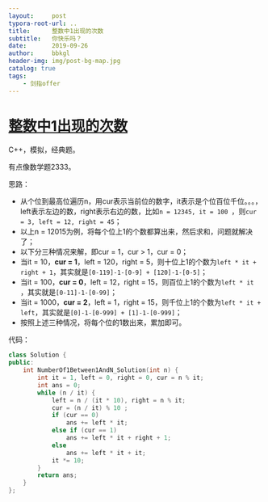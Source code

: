 ```yaml
---
layout:     post
typora-root-url: ..
title:      整数中1出现的次数
subtitle:   你快乐吗？
date:       2019-09-26
author:     bbkgl
header-img: img/post-bg-map.jpg
catalog: true
tags:
    - 剑指offer
---
```


# [整数中1出现的次数](https://www.nowcoder.com/practice/bd7f978302044eee894445e244c7eee6?tpId=13&tqId=11184&rp=2&ru=/ta/coding-interviews&qru=/ta/coding-interviews/question-ranking )

C++，模拟，经典题。

有点像数学题2333。

思路：

- 从个位到最高位遍历n，用cur表示当前位的数字，it表示是个位百位千位。。。，left表示左边的数，right表示右边的数，比如`n = 12345, it = 100 `，则`cur = 3, left = 12, right = 45`；
- 以上n = 12015为例，将每个位上1的个数都算出来，然后求和，问题就解决了；
- 以下分三种情况来解，即cur = 1，cur > 1，cur = 0；
- 当it = 10，**cur = 1**，left = 120，right = 5，则十位上1的个数为`left * it + right + 1`，其实就是`[0-119]-1-[0-9] + [120]-1-[0-5]`；
- 当it = 100，**cur = 0**，left = 12，right = 15，则百位上1的个数为`left * it `，其实就是`[0-11]-1-[0-99]`；
- 当it = 1000，**cur = 2**，left = 1，right = 15，则千位上1的个数为`left * it + left`，其实就是`[0]-1-[0-999] + [1]-1-[0-999]`；
- 按照上述三种情况，将每个位的1数出来，累加即可。

代码：

```cpp
class Solution {
public:
    int NumberOf1Between1AndN_Solution(int n) {
        int it = 1, left = 0, right = 0, cur = n % it;
        int ans = 0;
        while (n / it) {
            left = n / (it * 10), right = n % it;
            cur = (n / it) % 10 ;
            if (cur == 0) 
                ans += left * it;
            else if (cur == 1)
                ans += left * it + right + 1;
            else 
                ans += left * it + it;
            it *= 10;
        }
        return ans;
    }
};
```








